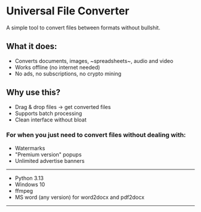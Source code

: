 # Universal File Converter

A simple tool to convert files between formats without bullshit.

## What it does:
- Converts documents, images, ~spreadsheets~, audio and video  
- Works offline (no internet needed)  
- No ads, no subscriptions, no crypto mining  

## Why use this?
- Drag & drop files → get converted files  
- Supports batch processing  
- Clean interface without bloat  

### For when you just need to convert files without dealing with:
- Watermarks  
- "Premium version" popups  
- Unlimited advertise banners
______________________________________________________________________
- Python 3.13
- Windows 10
- ffmpeg
- MS word (any version) for word2docx and pdf2docx
______________________________________________________________________
